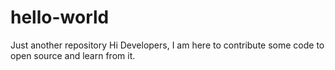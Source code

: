 # hello-world
Just another repository
Hi Developers,
I am here to contribute some code to open source and learn from it.
